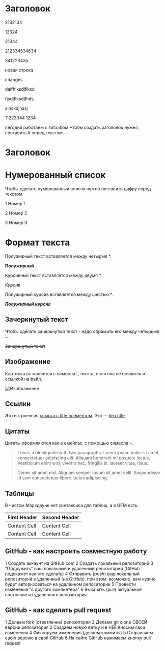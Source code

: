# Заголовок

2132134 

12324

21344

212334534634

341223435

новая строка

changes

dalfhlksdjflksd

fjsdjflksdjfhds

alhskdjhasj

11223344
1234

сегодня работаем с гитхабом
Чтобы создать заголовок нужно поставить # перед текстом.
 # Заголовок

# Нумерованный список

Чтобы сделать нумерованный список нужно поставить цифру перед текстом.

1 Номер 1

2 Номер 2

3 Номер 3

# Формат текста

Полужирный текст вставляется между четырмя *.

**Полужирный**

Курсивный текст вставляется между двумя *.

*Курсив*

Полужирный курсив вставляется между шестью *.

***Полужирный курсив***

## Зачеркнутый текст

Чтобы сделать зачеркнутый текст - надо обрамить его между четырьмя ~.

~~Зачеркнутый текст~~

## Изображение

Картинка вставляется с символа !, текста, если она не появится и ссылкой на файл.

![Изображение](sunset.png)

## Ссылки

Это встроенная [ссылка с title элементом](http://example.com/link "Я ссылка"). Это — [без title](http://example.com/link).

## Цитаты

Цитаты оформляются как в емейлах, с помощью символа `>`.

> This is a blockquote with two paragraphs. Lorem ipsum dolor sit amet,
> consectetuer adipiscing elit. Aliquam hendrerit mi posuere lectus.
> Vestibulum enim wisi, viverra nec, fringilla in, laoreet vitae, risus.
>
> Donec sit amet nisl. Aliquam semper ipsum sit amet velit. Suspendisse
> id sem consectetuer libero luctus adipiscing.

## Таблицы

В чистом Маркдауне нет синтаксиса для таблиц, а в GFM есть.

First Header  | Second Header
------------- | -------------
Content Cell  | Content Cell
Content Cell  | Content Cell

## GitHub - как настроить совместную работу

1 Создать аккаунт на GitHub.com
2 Создать локальный репозиторий
3 "Подружить" ваш локальный и удаленный репозиторий (GitHub подскажет как это сделать)
4 Отправить (push) ваш локальный репозиторий в удаленный (на GitHub), при этом, возможно, вам нужно будет авторизоваться на удаленном репозитории
5 Провести изменения "с другого компьетера"
6 Выкачать (pull) актуальное состояние из удаленного репозитория

## GitHub - как сделать pull request

1 Делаем fork (ответление) репозитория
2 Делаем git clone СВОЕЙ версии репозитория
3 Создаем новую ветку и в НЕЕ вносим свои изменения
4 Фиксируем изменения (делаем коммиты)
5 Отправляем свою версию в свой GitHub
6 На сайте GitHub нажимаем кнопку pull request
